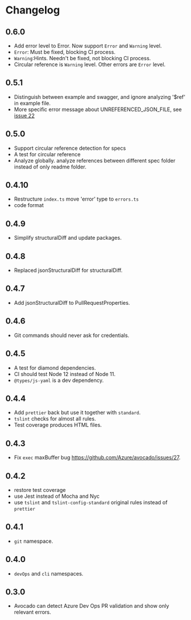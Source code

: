 # Changelog

## 0.6.0

- Add error level to Error. Now support `Error` and `Warning` level.
- `Error`: Must be fixed, blocking CI process.
- `Warning`:Hints. Needn't be fixed, not blocking CI process.
- Circular reference is `Warning` level. Other errors are `Error` level.

## 0.5.1

- Distinguish between example and swagger, and ignore analyzing '\$ref' in example file.
- More specific error message about UNREFERENCED_JSON_FILE, see [issue 22](https://github.com/Azure/avocado/issues/22)

## 0.5.0

- Support circular reference detection for specs
- A test for circular reference
- Analyze globally. analyze references between different spec folder instead of only readme folder.

## 0.4.10

- Restructure `index.ts` move 'error' type to `errors.ts`
- code format

## 0.4.9

- Simplify structuralDiff and update packages.

## 0.4.8

- Replaced jsonStructuralDiff for structuralDiff.

## 0.4.7

- Add jsonStructuralDiff to PullRequestProperties.

## 0.4.6

- Git commands should never ask for credentials.

## 0.4.5

- A test for diamond dependencies.
- CI should test Node 12 instead of Node 11.
- `@types/js-yaml` is a dev dependency.

## 0.4.4

- Add `prettier` back but use it together with `standard`.
- `tslint` checks for almost all rules.
- Test coverage produces HTML files.

## 0.4.3

- Fix `exec` maxBuffer bug https://github.com/Azure/avocado/issues/27.

## 0.4.2

- restore test coverage
- use Jest instead of Mocha and Nyc
- use `tslint` and `tslint-config-standard` original rules instead of `prettier`

## 0.4.1

- `git` namespace.

## 0.4.0

- `devOps` and `cli` namespaces.

## 0.3.0

- Avocado can detect Azure Dev Ops PR validation and show only relevant errors.
